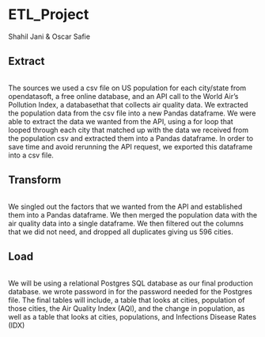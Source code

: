 # ETL_Project

Shahil Jani & Oscar Safie

Extract
---
######
The sources we used a csv file on US population for each city/state from opendatasoft, a free online database, and an API call to the World Air’s Pollution Index, a databasethat that collects air quality data. We extracted the population data from the csv file into a new Pandas dataframe. We were able to extract the data we wanted from the API, using a for loop that looped through each city that matched up with the data we received from the population csv and extracted them into a Pandas dataframe. In order to save time and avoid rerunning the API request, we exported this dataframe into a csv file. 

Transform
---
######
We singled out the factors that we wanted from the API and established them into a Pandas dataframe. We then merged the population data with the air quality data into a single dataframe. We then filtered out the columns that we did not need, and dropped all duplicates giving us 596 cities. 

Load
---
######
We will be using a relational Postgres SQL database as our final production database. we wrote password in for the password needed for the Postgres file. The final tables will include, a table that looks at cities, population of those cities, the Air Quality Index (AQI), and the change in population, as well as a table that looks at cities, populations, and Infections Disease Rates (IDX)

